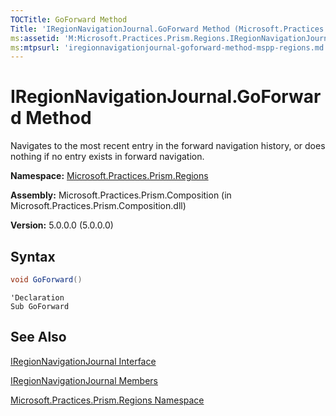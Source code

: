 ```yaml
---
TOCTitle: GoForward Method
Title: 'IRegionNavigationJournal.GoForward Method (Microsoft.Practices.Prism.Regions)'
ms:assetid: 'M:Microsoft.Practices.Prism.Regions.IRegionNavigationJournal.GoForward'
ms:mtpsurl: 'iregionnavigationjournal-goforward-method-mspp-regions.md'
---
```


# IRegionNavigationJournal.GoForward Method

Navigates to the most recent entry in the forward navigation history, or does nothing if no entry exists in forward navigation.

**Namespace:** [Microsoft.Practices.Prism.Regions](https://msdn.microsoft.com/library/microsoft.practices.prism.regions)

**Assembly:** Microsoft.Practices.Prism.Composition (in Microsoft.Practices.Prism.Composition.dll)

**Version:** 5.0.0.0 (5.0.0.0)

## Syntax

```C#
void GoForward()
````

```VB
'Declaration
Sub GoForward
```

##  See Also

[IRegionNavigationJournal Interface](https://msdn.microsoft.com/library/microsoft.practices.prism.regions.iregionnavigationjournal)

[IRegionNavigationJournal Members](https://msdn.microsoft.com/en-us/library/microsoft.practices.prism.regions.iregionnavigationjournal_members(v=pandp.50))

[Microsoft.Practices.Prism.Regions Namespace](https://msdn.microsoft.com/library/microsoft.practices.prism.regions)
